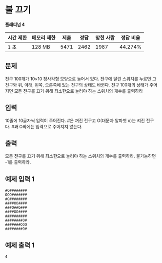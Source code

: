 # 불 끄기

**플래티넘 4**

|시간 제한|	메모리 제한	|제출	|정답|	맞힌 사람|	정답 비율|
|---|---|---|---|---|---|
|1 초|	128 MB	|5471|	2462	|1987|	44.274%|

## 문제 

전구 100개가 10×10 정사각형 모양으로 늘어서 있다. 전구에 달린 스위치를 누르면 그 전구와 위, 아래, 왼쪽, 오른쪽에 있는 전구의 상태도 바뀐다. 전구 100개의 상태가 주어지면 모든 전구를 끄기 위해 최소한으로 눌러야 하는 스위치의 개수를 출력하라

## 입력 

10줄에 10글자씩 입력이 주어진다. #은 꺼진 전구고 O(대문자 알파벳 o)는 켜진 전구다. #과 O외에는 입력으로 주어지지 않는다.

## 출력 

모든 전구를 끄기 위해 최소한으로 눌러야 하는 스위치의 개수를 출력하라. 불가능하면 -1를 출력하라.

## 예제 입력 1

```
#O########
OOO#######
#O########
####OO####
###O##O###
####OO####
##########
########O#
#######OOO
########O#
```

## 예제 출력 1

```
4
```